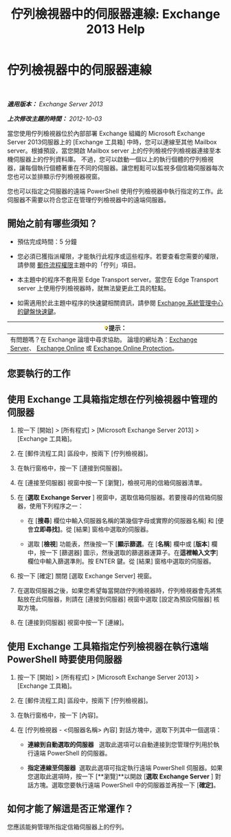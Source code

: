 ﻿---
title: '佇列檢視器中的伺服器連線: Exchange 2013 Help'
TOCTitle: 佇列檢視器中的伺服器連線
ms:assetid: 6c1ad574-9ab5-4dcc-9398-ec10eca4fd11
ms:mtpsurl: https://technet.microsoft.com/zh-tw/library/Aa998669(v=EXCHG.150)
ms:contentKeyID: 50473404
ms.date: 05/21/2018
mtps_version: v=EXCHG.150
ms.translationtype: MT
---

# 佇列檢視器中的伺服器連線

 

_**適用版本：** Exchange Server 2013_

_**上次修改主題的時間：** 2012-10-03_

當您使用佇列檢視器位於內部部署 Exchange 組織的 Microsoft Exchange Server 2013伺服器上的 \[Exchange 工具箱\] 中時，您可以連線至其他 Mailbox server。根據預設，當您開啟 Mailbox server 上的佇列檢視佇列檢視器連接至本機伺服器上的佇列資料庫。 不過，您可以啟動一個以上的執行個體的佇列檢視器，讓每個執行個體著重在不同的伺服器。讓您輕鬆可以監視多個信箱伺服器每次您也可以並排顯示佇列檢視器視窗。

您也可以指定之伺服器的遠端 PowerShell 使用佇列檢視器中執行指定的工作。此伺服器不需要以符合您正在管理佇列檢視器中的遠端伺服器。

## 開始之前有哪些須知？

  - 預估完成時間：5 分鐘

  - 您必須已獲指派權限，才能執行此程序或這些程序。若要查看您需要的權限，請參閱 [郵件流程權限](mail-flow-permissions-exchange-2013-help.md)主題中的「佇列」項目。

  - 本主題中的程序不套用至 Edge Transport server。當您在 Edge Transport server 上使用佇列檢視器時，就無法變更此工具的駐點。

  - 如需適用於此主題中程序的快速鍵相關資訊，請參閱 [Exchange 系統管理中心的鍵盤快速鍵](keyboard-shortcuts-in-the-exchange-admin-center-exchange-online-protection-help.md)。

<table>
<thead>
<tr class="header">
<th><img src="images/Bb124558.tip(EXCHG.150).gif" title="提示" alt="提示" />提示：</th>
</tr>
</thead>
<tbody>
<tr class="odd">
<td>有問題嗎？在 Exchange 論壇中尋求協助。 論壇的網址為：<a href="https://go.microsoft.com/fwlink/p/?linkid=60612">Exchange Server</a>、 <a href="https://go.microsoft.com/fwlink/p/?linkid=267542">Exchange Online</a> 或 <a href="https://go.microsoft.com/fwlink/p/?linkid=285351">Exchange Online Protection</a>。</td>
</tr>
</tbody>
</table>


## 您要執行的工作

## 使用 Exchange 工具箱指定想在佇列檢視器中管理的伺服器

1.  按一下 \[開始\] \> \[所有程式\] \> \[Microsoft Exchange Server 2013\] \> \[Exchange 工具箱\]。

2.  在 \[郵件流程工具\] 區段中，按兩下 \[佇列檢視器\]。

3.  在執行窗格中，按一下 \[連接到伺服器\]。

4.  在 \[連接至伺服器\] 視窗中按一下 \[瀏覽\]，檢視可用的信箱伺服器清單。

5.  在 \[**選取 Exchange Server** \] 視窗中，選取信箱伺服器。若要搜尋的信箱伺服器，使用下列程序之一：
    
      - 在 \[**搜尋**\] 欄位中輸入伺服器名稱的第幾個字母或實際的伺服器名稱\] 和 \[便會**立即尋找\]**。從 \[結果\] 窗格中選取的伺服器。
    
      - 選取 \[**檢視**\] 功能表，然後按一下 \[**顯示篩選**。在 \[**名稱**\] 欄中或 \[**版本**\] 欄中，按一下 \[篩選器\] 圖示，然後選取的篩選器運算子。在**這裡輸入文字**\] 欄位中輸入篩選準則。按 ENTER 鍵。從 \[結果\] 窗格中選取的伺服器。

6.  按一下 \[確定\] 關閉 \[選取 Exchange Server\] 視窗。

7.  在選取伺服器之後，如果您希望每當開啟佇列檢視器時，佇列檢視器會先將焦點放在此伺服器，則請在 \[連接到伺服器\] 視窗中選取 \[設定為預設伺服器\] 核取方塊。

8.  在 \[連接到伺服器\] 視窗中按一下 \[連線\]。

## 使用 Exchange 工具箱指定佇列檢視器在執行遠端 PowerShell 時要使用伺服器

1.  按一下 \[開始\] \> \[所有程式\] \> \[Microsoft Exchange Server 2013\] \> \[Exchange 工具箱\]。

2.  在 \[郵件流程工具\] 區段中，按兩下 \[佇列檢視器\]。

3.  在執行窗格中，按一下 \[內容\]。

4.  在 \[佇列檢視器 - \<伺服器名稱\> 內容\] 對話方塊中，選取下列其中一個選項：
    
      - **連線到自動選取的伺服器**   選取此選項可以自動連接到您管理佇列用於執行遠端 PowerShell 的伺服器。
    
      - **指定連線至伺服器**  選取此選項可指定執行遠端 PowerShell 伺服器。如果您選取此選項時，按一下 \[**瀏覽\]**以開啟 \[**選取 Exchange Server** \] 對話方塊。選取您要執行遠端 PowerShell 中的伺服器並再按一下 \[**確定\]**。

## 如何才能了解這是否正常運作？

您應該能夠管理所指定信箱伺服器上的佇列。


